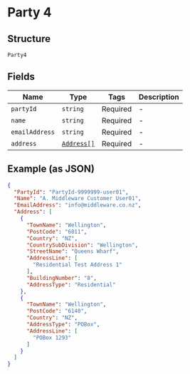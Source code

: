 
# Party 4

## Structure

`Party4`

## Fields

| Name | Type | Tags | Description |
|  --- | --- | --- | --- |
| `partyId` | `string` | Required | - |
| `name` | `string` | Required | - |
| `emailAddress` | `string` | Required | - |
| `address` | [`Address[]`](../../doc/models/address.md) | Required | - |

## Example (as JSON)

```json
{
  "PartyId": "PartyId-9999999-user01",
  "Name": "A. Middleware Customer User01",
  "EmailAddress": "info@middleware.co.nz",
  "Address": [
    {
      "TownName": "Wellington",
      "PostCode": "6011",
      "Country": "NZ",
      "CountrySubDivision": "Wellington",
      "StreetName": "Queens Wharf",
      "AddressLine": [
        "Residential Test Address 1"
      ],
      "BuildingNumber": "8",
      "AddressType": "Residential"
    },
    {
      "TownName": "Wellington",
      "PostCode": "6140",
      "Country": "NZ",
      "AddressType": "POBox",
      "AddressLine": [
        "POBox 1293"
      ]
    }
  ]
}
```

